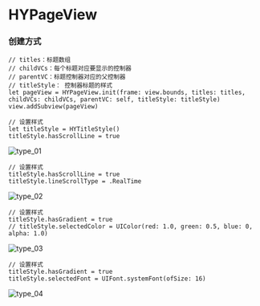 # HYPageView

### 创建方式
```
// titles：标题数组  
// childVCs：每个标题对应要显示的控制器  
// parentVC：标题控制器对应的父控制器
// titleStyle： 控制器标题的样式
let pageView = HYPageView.init(frame: view.bounds, titles: titles, childVCs: childVCs, parentVC: self, titleStyle: titleStyle)
view.addSubview(pageView)
```
```
// 设置样式
let titleStyle = HYTitleStyle()
titleStyle.hasScrollLine = true
```

![type_01](https://github.com/yuxunhuang/HYPageView/blob/master/gif/HYPageView_01.gif?raw=true)

```
// 设置样式
titleStyle.hasScrollLine = true
titleStyle.lineScrollType = .RealTime
```
![type_02](https://github.com/yuxunhuang/HYPageView/blob/master/gif/HYPageView_02.gif?raw=true)

```
// 设置样式
titleStyle.hasGradient = true
// titleStyle.selectedColor = UIColor(red: 1.0, green: 0.5, blue: 0, alpha: 1.0)

```
![type_03](https://github.com/yuxunhuang/HYPageView/blob/master/gif/HYPageView_03.gif?raw=true)

```
// 设置样式
titleStyle.hasGradient = true
titleStyle.selectedFont = UIFont.systemFont(ofSize: 16)
```
![type_04](https://github.com/yuxunhuang/HYPageView/blob/master/gif/HYPageView_04.gif?raw=true)
